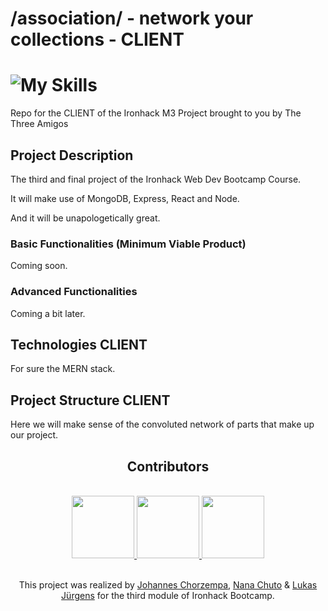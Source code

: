 # /association/ - network your collections - CLIENT

# ![My Skills](https://skills.thijs.gg/icons?i=react&theme=light)

Repo for the CLIENT of the Ironhack M3 Project brought to you by The Three Amigos

## Project Description

The third and final project of the Ironhack Web Dev Bootcamp Course.

It will make use of MongoDB, Express, React and Node.

And it will be unapologetically great.

### Basic Functionalities (Minimum Viable Product)

Coming soon.

### Advanced Functionalities

Coming a bit later.

## Technologies CLIENT

For sure the MERN stack.

## Project Structure CLIENT

Here we will make sense of the convoluted network of parts that make up our project.

<h2 align="center"> Contributors </h2>

</br>

<div align="center">
  <a href="https://github.com/jmchor/activity_logger/graphs/contributors" >
    <img src="https://avatars.githubusercontent.com/u/110151013?v=4" width="100"/>
    <img src="https://avatars.githubusercontent.com/u/105007117?v=4" width="100"/>
    <img src="https://avatars.githubusercontent.com/u/108548830?v=4" width="100"/>
  </a>
</div>

</br>

<p align="center">This project was realized by <a href="https://github.com/jmchor">Johannes Chorzempa</a>, <a href="https://github.com/nncht" target="_blank">Nana Chuto</a> & <a href="https://github.com/lukasmerlin" target="_blank">Lukas Jürgens</a> for the third module of Ironhack Bootcamp.</p>
